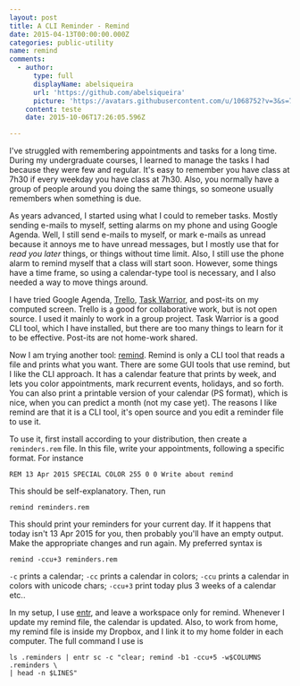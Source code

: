 ```yaml
---
layout: post
title: A CLI Reminder - Remind
date: 2015-04-13T00:00:00.000Z
categories: public-utility
name: remind
comments:
  - author:
      type: full
      displayName: abelsiqueira
      url: 'https://github.com/abelsiqueira'
      picture: 'https://avatars.githubusercontent.com/u/1068752?v=3&s=73'
    content: teste
    date: 2015-10-06T17:26:05.596Z

---
```

I've struggled with remembering appointments and tasks for a long time.
During my undergraduate courses, I learned to manage the tasks I had because
they were few and regular.
It's easy to remember you have class at 7h30 if every weekday you have class at
7h30. Also, you normally have a group of people around you doing the same
things, so someone usually remembers when something is due.

As years advanced, I started using what I could to remeber tasks. Mostly sending
e-mails to myself, setting alarms on my phone and using Google Agenda.
Well, I still send e-mails to myself, or mark e-mails as unread because it
annoys me to have unread messages, but I mostly use that for _read you later_
things, or things without time limit.
Also, I still use the phone alarm to remind myself that a class will start soon.
However, some things have a time frame, so using a calendar-type tool is
necessary, and I also needed a way to move things around.

I have tried Google Agenda,
[Trello](https://trello.com/abelsiqueira/recommend),
[Task Warrior](http://taskwarrior.org/), and
post-its on my computed screen.
Trello is a good for collaborative work, but is not open source. I used it
mainly to work in a group project.
Task Warrior is a good CLI tool, which I have installed, but there are too many
things to learn for it to be effective.
Post-its are not home-work shared.

Now I am trying another tool:
[remind](https://www.roaringpenguin.com/products/remind).
Remind is only a CLI tool that reads a file and prints what you want.
There are some GUI tools that use remind, but I like the CLI approach.
It has a calendar feature that prints by week, and lets you color appointments,
mark recurrent events, holidays, and so forth.
You can also print a printable version of your calendar (PS format), which is
nice, when you can predict a month (not my case yet).
The reasons I like remind are that it is a CLI tool, it's open source and you
edit a reminder file to use it.

To use it, first install according to your distribution, then create a
`reminders.rem` file. In this file, write your appointments, following a
specific format. For instance

    REM 13 Apr 2015 SPECIAL COLOR 255 0 0 Write about remind

This should be self-explanatory. Then, run

    remind reminders.rem

This should print your reminders for your current day. If it happens that today
isn't 13 Apr 2015 for you, then probably you'll have an empty output. Make the
appropriate changes and run again.
My preferred syntax is

    remind -ccu+3 reminders.rem

`-c` prints a calendar;
`-cc` prints a calendar in colors;
`-ccu` prints a calendar in colors with unicode chars;
`-ccu+3` print today plus 3 weeks of a calendar etc..

In my setup, I use [entr](http://entrproject.org/), and leave a workspace only
for remind. Whenever I update my remind file, the calendar is updated. Also, to
work from home, my remind file is inside my Dropbox, and I link it to my home
folder in each computer.
The full command I use is

    ls .reminders | entr sc -c "clear; remind -b1 -ccu+5 -w$COLUMNS .reminders \
    | head -n $LINES"
